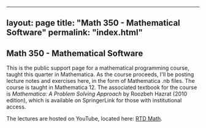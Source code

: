 ----------
layout: page
title: "Math 350 - Mathematical Software"
permalink: "index.html"
----------

## Math 350 - Mathematical Software 

This is the public support page for a mathematical programming course, taught this quarter in Mathematica. As the course proceeds, I'll be posting lecture notes and exercises here, in the form of Mathematica .nb files. The course is taught in Mathematica 12. The associated textbook for the course is _Mathematica: A Problem Solving Approach_ by Roozbeh Hazrat (2010 edition), which is available on SpringerLink for those with institutional access. 

The lectures are hosted on YouTube, located here: [RTD Math](https://www.youtube.com/playlist?list=PLd-yyEHYtIhKhXrzklfwupcbfe_LCcfoV).
